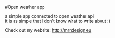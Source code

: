 #Open weather app

a simple app connected to open weather api<br>
it is as simple that I don't know what to write about :)<br>


Check out my  website: http://mrndesign.eu<br>
